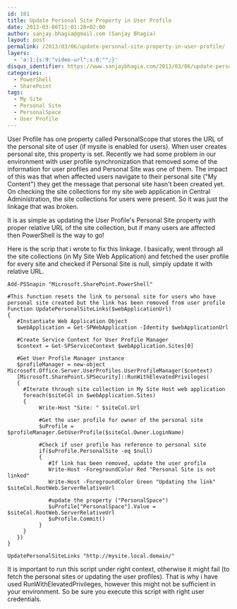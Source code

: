 ```yaml
---
id: 181
title: Update Personal Site Property in User Profile
date: 2013-03-06T11:01:28+02:00
author: sanjay.bhagia@gmail.com (Sanjay Bhagia)
layout: post
permalink: /2013/03/06/update-personal-site-property-in-user-profile/
layers:
  - 'a:1:{s:9:"video-url";s:0:"";}'
disqus_identifier: https://www.sanjaybhagia.com/2013/03/06/update-personal-site-property-in-user-profile/
categories:
  - PowerShell
  - SharePoint
tags:
  - My Site
  - Personal Site
  - PersonalSpace
  - User Profile
---
```

User Profile has one property called PersonalScope that stores the URL of the personal site of user (if mysite is enabled for users). When user creates personal site, this property is set. Recently we had some problem in our environment with user profile synchronization that removed some of the information for user profiles and Personal Site was one of them. The impact of this was that when affected users navigate to their personal site ("My Content") they get the message that personal site hasn't been created yet. On checking the site collections for my site web application in Central Administration, the site collections for users were present. So it was just the linkage that was broken.

It is as simple as updating the User Profile's Personal Site property with proper relative URL of the site collection, but if many users are affected then PowerShell is the way to go!

Here is the scrip that i wrote to fix this linkage. I basically, went through all the site collections (in My Site Web Application) and fetched the user profile for every site and checked if Personal Site is null, simply update it with relative URL.

<pre><code class="ps">Add-PSSnapin &quot;Microsoft.SharePoint.PowerShell&quot;

#This function resets the link to personal site for users who have personal site created but the link has been removed from user profile
Function UpdatePersonalSiteLinks($webApplicationUrl)
{
   #Instantiate Web Application Object
   $webApplication = Get-SPWebApplication -Identity $webApplicationUrl
   
   #Create Service Context for User Profile Manager
   $context = Get-SPServiceContext $webApplication.Sites[0]

   #Get User Profile Manager instance
   $profileManager = new-object Microsoft.Office.Server.UserProfiles.UserProfileManager($context)
   [Microsoft.SharePoint.SPSecurity]::RunWithElevatedPrivileges(
   {
     #Iterate through site collection in My Site Host web application
     foreach($siteCol in $webApplication.Sites)
     {
          Write-Host &quot;Site: &quot; $siteCol.Url

          #Get the user profile for owner of the personal site
          $uProfile = $profileManager.GetUserProfile($siteCol.Owner.LoginName)

          #Check if user profile has reference to personal site
          if($uProfile.PersonalSite -eq $null)
          {
             #If link has been removed, update the user profile
             Write-Host -ForegroundColor Red &quot;Personal Site is not linked&quot;
             Write-Host -ForegroundColor Green &quot;Updating the link&quot; $siteCol.RootWeb.ServerRelativeUrl

             #update the property (&quot;PersonalSpace&quot;)
             $uProfile[&quot;PersonalSpace&quot;].Value = $siteCol.RootWeb.ServerRelativeUrl
             $uProfile.Commit()
          }
     }
   })
}

UpdatePersonalSiteLinks &quot;http://mysite.local.domain/&quot;
</code></pre>

It is important to run this script under right context, otherwise it might fail (to fetch the personal sites or updating the user profiles). That is why i have used RunWithElevatedPrivileges, however this might not be sufficient in your environment. So be sure you execute this script with right user credentials. 